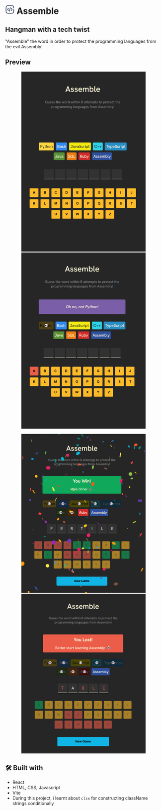 <h1>
  <img src="./src/assets/logo.svg" alt="Logo" height="30"/>
  Assemble
</h1>

## Hangman with a tech twist

"Assemble" the word in order to protect the programming languages from the evil Assembly! 

## Preview
<p align="center">
    <img src="src/assets/Preview1.png" alt="Preview-Img1" width="400">
    <img src="src/assets/Preview2.png" alt="Preview-Img2" width="400">
</p>

<p align="center">
    <img src="src/assets/Preview Win.png" alt="Won-Img" width="400">
    <img src="src/assets/Preview Lost.png" alt="Lost-Img" width="400">
</p>

## 🛠️ Built with
* React
* HTML, CSS, Javascript
* Vite
* During this project, i learnt about `clsx` for constructing className strings conditionally